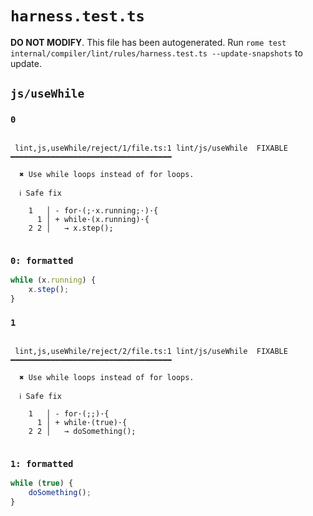 # `harness.test.ts`

**DO NOT MODIFY**. This file has been autogenerated. Run `rome test internal/compiler/lint/rules/harness.test.ts --update-snapshots` to update.

## `js/useWhile`

### `0`

```

 lint,js,useWhile/reject/1/file.ts:1 lint/js/useWhile  FIXABLE  ━━━━━━━━━━━━━━━━━━━━━━━━━━━━━━━━━━━━

  ✖ Use while loops instead of for loops.

  ℹ Safe fix

    1   │ - for·(;·x.running;·)·{
      1 │ + while·(x.running)·{
    2 2 │   → x.step();


```

### `0: formatted`

```ts
while (x.running) {
	x.step();
}

```

### `1`

```

 lint,js,useWhile/reject/2/file.ts:1 lint/js/useWhile  FIXABLE  ━━━━━━━━━━━━━━━━━━━━━━━━━━━━━━━━━━━━

  ✖ Use while loops instead of for loops.

  ℹ Safe fix

    1   │ - for·(;;)·{
      1 │ + while·(true)·{
    2 2 │   → doSomething();


```

### `1: formatted`

```ts
while (true) {
	doSomething();
}

```
